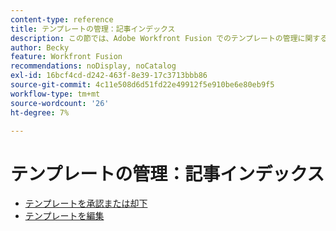 ```yaml
---
content-type: reference
title: テンプレートの管理：記事インデックス
description: この節では、Adobe Workfront Fusion でのテンプレートの管理に関する記事を紹介します。
author: Becky
feature: Workfront Fusion
recommendations: noDisplay, noCatalog
exl-id: 16bcf4cd-d242-463f-8e39-17c3713bbb86
source-git-commit: 4c11e508d6d51fd22e49912f5e910be6e80eb9f5
workflow-type: tm+mt
source-wordcount: '26'
ht-degree: 7%

---
```


# テンプレートの管理：記事インデックス

* [テンプレートを承認または却下](/help/workfront-fusion/set-up-and-manage-workfront-fusion/manage-templates/approve-templates.md)
* [テンプレートを編集](/help/workfront-fusion/set-up-and-manage-workfront-fusion/manage-templates/edit-templates.md)
